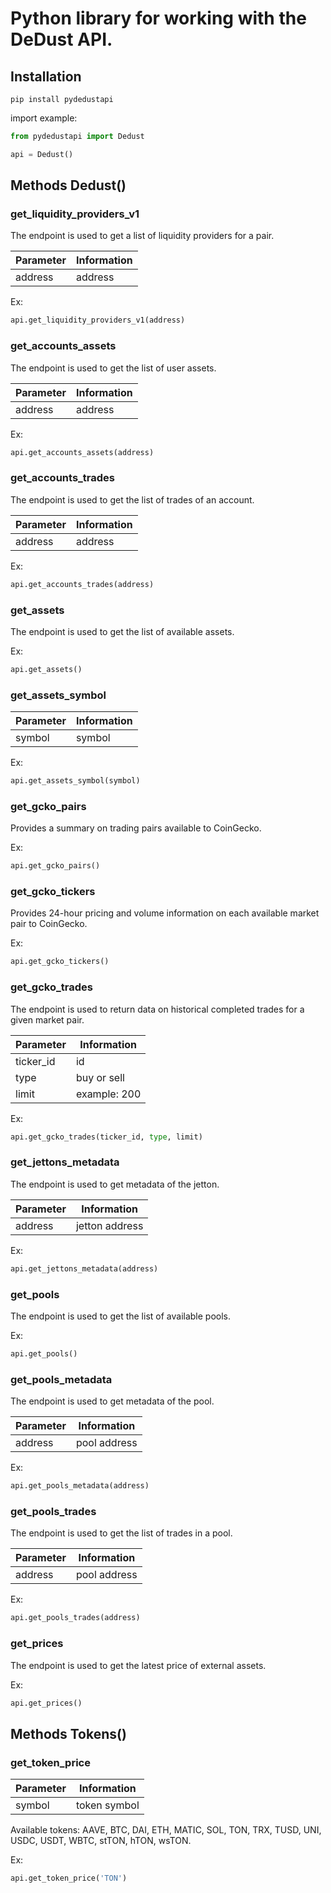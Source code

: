 # Python library for working with the DeDust API.

## Installation

```shell
pip install pydedustapi
```

import example:
```python
from pydedustapi import Dedust

api = Dedust()
```

## Methods Dedust()

### get_liquidity_providers_v1
The endpoint is used to get a list of liquidity providers for a pair.

| Parameter | Information |
|---------|-------------|
| address | address |

Ex:
```python
api.get_liquidity_providers_v1(address)
```


### get_accounts_assets
The endpoint is used to get the list of user assets.

| Parameter | Information |
|---------|-------------|
| address | address |

Ex:
```python
api.get_accounts_assets(address)
```


### get_accounts_trades
The endpoint is used to get the list of trades of an account.

| Parameter | Information |
|---------|-------------|
| address | address |

Ex:
```python
api.get_accounts_trades(address)
```

### get_assets
The endpoint is used to get the list of available assets.

Ex:
```python
api.get_assets()
```


### get_assets_symbol
| Parameter | Information |
|---------|-------------|
| symbol | symbol |

Ex:
```python
api.get_assets_symbol(symbol)
```


### get_gcko_pairs
Provides a summary on trading pairs available to CoinGecko.

Ex:
```python
api.get_gcko_pairs()
```


### get_gcko_tickers
Provides 24-hour pricing and volume information on each available market pair to CoinGecko.

Ex:
```python
api.get_gcko_tickers()
```

### get_gcko_trades
The endpoint is used to return data on historical completed trades for a given market pair.

| Parameter | Information |
|---------|-------------|
| ticker_id | id |
| type | buy or sell |
| limit | example: 200 |

Ex:
```python
api.get_gcko_trades(ticker_id, type, limit)
```


### get_jettons_metadata
The endpoint is used to get metadata of the jetton.

| Parameter | Information |
|---------|-------------|
| address | jetton address |

Ex:
```python
api.get_jettons_metadata(address)
```


### get_pools
The endpoint is used to get the list of available pools.

Ex:
```python
api.get_pools()
```


### get_pools_metadata
The endpoint is used to get metadata of the pool.

| Parameter | Information |
|---------|-------------|
| address | pool address |

Ex:
```python
api.get_pools_metadata(address)
```

### get_pools_trades
The endpoint is used to get the list of trades in a pool.

| Parameter | Information |
|---------|-------------|
| address | pool address |

Ex:
```python
api.get_pools_trades(address)
```

### get_prices
The endpoint is used to get the latest price of external assets.

Ex:
```python
api.get_prices()
```

## Methods Tokens()

### get_token_price
| Parameter | Information |
|---------|-------------|
| symbol | token symbol |

Available tokens: AAVE, BTC, DAI, ETH, MATIC, SOL, TON, TRX, TUSD, UNI, USDC, USDT, WBTC, stTON, hTON, wsTON.

Ex:
```python
api.get_token_price('TON')
```